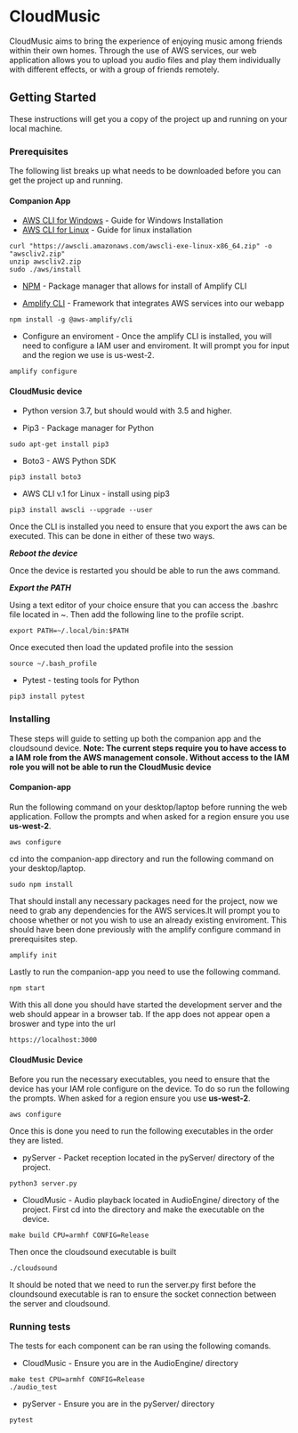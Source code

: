 # CloudMusic
CloudMusic aims to bring the experience of enjoying music among friends within their own homes. Through the use of AWS services, our web application allows you to upload you audio files and play them individually with different effects, or with a group of friends remotely. 

## Getting Started
These instructions will get you a copy of the project up and running on your local machine.

### Prerequisites
The following list breaks up what needs to be downloaded before you can get the project up and running.

#### Companion App
* [AWS CLI for Windows](https://docs.aws.amazon.com/cli/latest/userguide/install-cliv2-windows.html) - Guide for Windows Installation
* [AWS CLI for Linux](https://docs.aws.amazon.com/cli/latest/userguide/install-cliv2-linux.html) - Guide for linux installation
```
curl "https://awscli.amazonaws.com/awscli-exe-linux-x86_64.zip" -o "awscliv2.zip"
unzip awscliv2.zip
sudo ./aws/install
```
* [NPM](https://nodejs.org/en/download/) - Package manager that allows for install of Amplify CLI

* [Amplify CLI](https://docs.amplify.aws/cli/start/install) - Framework that integrates AWS services into our webapp
```
npm install -g @aws-amplify/cli
```
* Configure an enviroment - Once the amplify CLI is installed, you will need to configure a IAM user and enviroment. It will prompt you for input and the region we use is us-west-2.
```
amplify configure
```

#### CloudMusic device

* Python version 3.7, but should would with 3.5 and higher.

* Pip3 - Package manager for Python
```
sudo apt-get install pip3
```
* Boto3 - AWS Python SDK
```
pip3 install boto3
```
* AWS CLI v.1 for Linux - install using pip3
```
pip3 install awscli --upgrade --user
```
Once the CLI is installed you need to ensure that you export the aws can be executed. This can be done in either of these two ways.

***Reboot the device***

Once the device is restarted you should be able to run the aws command.

***Export the PATH***

Using a text editor of your choice ensure that you can access the .bashrc file located in ~. Then add the following line to the profile script.
```
export PATH=~/.local/bin:$PATH
```

Once executed then load the updated profile into the session
```
source ~/.bash_profile
```


* Pytest - testing tools for Python
```
pip3 install pytest
```
### Installing
These steps will guide to setting up both the companion app and the cloudsound device.  **Note: The current steps require you to have access to a IAM role from the AWS management console. Without access to the IAM role you will not be able to run the CloudMusic device** 

#### Companion-app
Run the following command on your desktop/laptop before running the web application. Follow the prompts and when asked for a region ensure you use **us-west-2**.

```
aws configure
```

cd into the companion-app directory and run the following command on your desktop/laptop.
```
sudo npm install
```
That should install any necessary packages need for the project, now we need to grab any dependencies for the AWS services.It will prompt you to choose whether or not you wish to use an already existing enviroment. This should have been done previously with the amplify configure command in prerequisites step.
```
amplify init
```
Lastly to run the companion-app you need to use the following command.
```
npm start
```
With this all done you should have started the development server and the web should appear in a browser tab. If the app does not appear open a broswer and type into the url
```
https://localhost:3000
```

#### CloudMusic Device
Before you run the necessary executables, you need to ensure that the device has your IAM role configure on the device. To do so run the following the prompts. When asked for a region ensure you use **us-west-2**.

```
aws configure
```
Once this is done you need to run the following executables in the order they are listed.

* pyServer - Packet reception located in the pyServer/ directory of the project.
```
python3 server.py
```

* CloudMusic - Audio playback located in AudioEngine/ directory of the project. First cd into the directory and make the executable on the device.
```
make build CPU=armhf CONFIG=Release
```
Then once the cloudsound executable is built
```
./cloudsound
```

It should be noted that we need to run the server.py first before the cloundsound executable is ran to ensure the socket connection between the server and cloudsound.

### Running tests
The tests for each component can be ran using the following comands.

* CloudMusic - Ensure you are in the AudioEngine/ directory
```
make test CPU=armhf CONFIG=Release
./audio_test
```

* pyServer - Ensure you are in the pyServer/ directory
```
pytest
```

